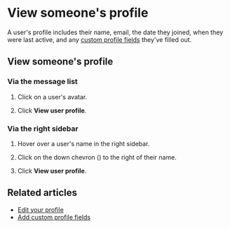 # View someone's profile

A user's profile includes their name, email, the date they joined, when they
were last active, and any
[custom profile fields](/help/add-custom-profile-fields) they've filled out.

## View someone's profile

### Via the message list

1. Click on a user's avatar.

1. Click **View user profile**.

### Via the right sidebar

1. Hover over a user's name in the right sidebar.

1. Click on the down chevron (<i class="fa fa-chevron-down"></i>) to
   the right of their name.

1. Click **View user profile**.

## Related articles

* [Edit your profile](/help/edit-your-profile)
* [Add custom profile fields](/help/add-custom-profile-fields)

